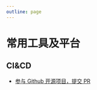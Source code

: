 ```yaml
---
outline: page
---
```


# 常用工具及平台 #

## CI&CD ##

- [参与 Github 开源项目，提交 PR](/blog/2023-08/cooperation_with_repository.md)
